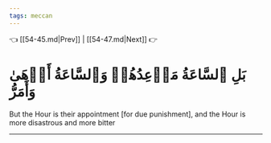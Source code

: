 ```yaml
---
tags: meccan
---
```


👈 [[54-45.md|Prev]] | [[54-47.md|Next]] 👉

# بَلِ ٱلسَّاعَةُ مَوۡعِدُهُمۡ وَٱلسَّاعَةُ أَدۡهَىٰ وَأَمَرُّ

But the Hour is their appointment [for due punishment], and the Hour is more disastrous and more bitter

---

